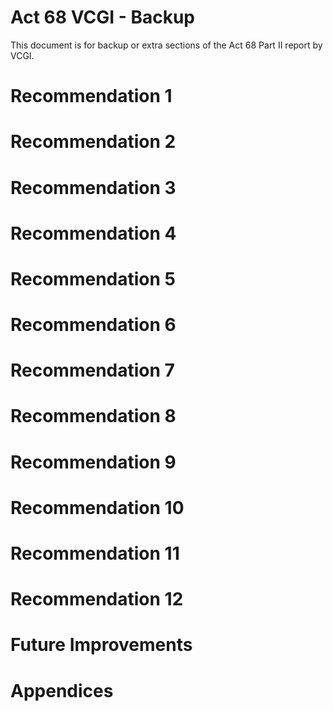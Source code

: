 # Act 68 VCGI - Backup

This document is for backup or extra sections of the Act 68 Part II report by VCGI.

# Recommendation 1

# Recommendation 2

# Recommendation 3

# Recommendation 4

# Recommendation 5

# Recommendation 6

# Recommendation 7

# Recommendation 8

# Recommendation 9

# Recommendation 10

# Recommendation 11

# Recommendation 12

# Future Improvements

# Appendices